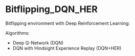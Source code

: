 # Bitflipping_DQN_HER
Bitflipping environment with Deep Reinforcement Learning:

Algorithms:
  - Deep Q-Network (DQN)
  - DQN with Hindsight Experience Replay (DQN+HER)
